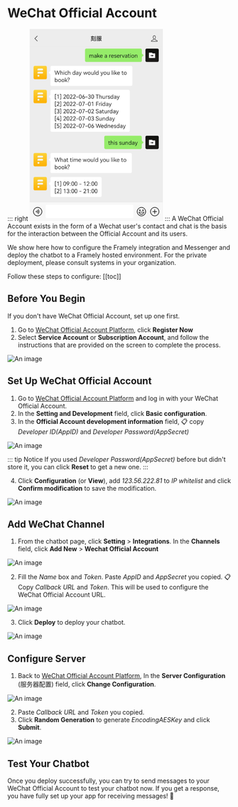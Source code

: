 # WeChat Official Account
::: right
![test](/images/channelConfig/wechat/test.png)
:::
A WeChat Official Account exists in the form of a Wechat user's contact and chat is the basis for the interaction between the Official Account and its users.

We show here how to configure the Framely integration and Messenger and deploy the chatbot to a Framely hosted environment. For the private deployment, please consult systems in your organization.

Follow these steps to configure:
[[toc]]

## Before You Begin
If you don't have WeChat Official Account, set up one first.
1. Go to [WeChat Official Account Platform](https://mp.weixin.qq.com), click **Register Now**
2. Select **Service Account** or **Subscription Account**, and follow the instructions that are provided on the screen to complete the process.

![An image](/images/channelConfig/wechat/RegisterNow.jpeg)

## Set Up WeChat Official Account
1. Go to [WeChat Official Account Platform](https://mp.weixin.qq.com) and log in with your WeChat Official Account.
2. In the **Setting and Development** field, click **Basic configuration**.
3. In the **Official Account development information** field, :clipboard: copy *Developer ID(AppID)* and *Developer Password(AppSecret)*

![An image](/images/channelConfig/wechat/step2_1.png)


::: tip Notice
If you used *Developer Password(AppSecret)* before but didn't store it, you can click **Reset** to get a new one.
:::

4. Click **Configuration** (or **View**), add *123.56.222.81* to *IP whitelist* and click **Confirm modification** to save the modification.

![An image](/images/channelConfig/wechat/step2_2.jpeg)

## Add WeChat Channel
1. From the chatbot page, click **Setting** > **Integrations**. In the **Channels** field, click **Add New** > **Wechat Official Account**
   
![An image](/images/channelConfig/wechat/step1_1.jpeg)

2. Fill the *Name* box and *Token*. Paste *AppID* and *AppSecret* you copied. :clipboard: Copy *Callback URL* and *Token*. This will be used to configure the WeChat Official Account URL. 
   
![An image](/images/channelConfig/wechat/step1_2.jpeg)

3. Click **Deploy** to deploy your chatbot.

![An image](/images/channelConfig/wechat/step3_2.jpeg)

## Configure Server

1. Back to [WeChat Official Account Platform](https://mp.weixin.qq.com), In the **Server Configuration** (服务器配置) field, click **Change Configuration**.

![An image](/images/channelConfig/wechat/step2_3.png)

2. Paste *Callback URL* and *Token* you copied.
3. Click **Random Generation** to generate *EncodingAESKey* and click **Submit**.

![An image](/images/channelConfig/wechat/step2_4.png)

## Test Your Chatbot

Once you deploy successfully, you can try to send messages to your WeChat Official Account to test your chatbot now. If you get a response, you have fully set up your app for receiving messages! :tada:
